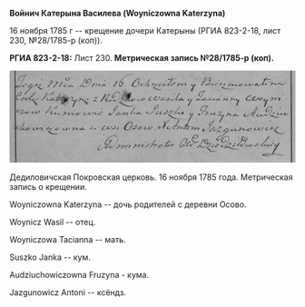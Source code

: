 **Войнич Катерына Василева (Woyniczowna Katerzyna)**

16 ноября 1785 г -- крещение дочери Катерыны (РГИА 823-2-18, лист 230,
№28/1785-р (коп)).

**РГИА 823-2-18:** Лист 230. **Метрическая запись №28/1785-р (коп).**

![](./media/bd64f9b0f291488371e254ff6d18d2862765bb4a.png)

Дедиловичская Покровская церковь. 16 ноября 1785 года. Метрическая
запись о крещении.

Woyniczowna Katerzyna -- дочь родителей с деревни Осово.

Woynicz Wasil -- отец.

Woyniczowa Tacianna -- мать.

Suszko Janka -- кум.

Audziuchowiczowna Fruzyna - кума.

Jazgunowicz Antoni -- ксёндз.
